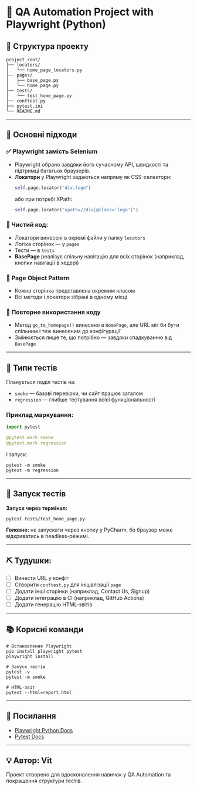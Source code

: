 # 🧪 QA Automation Project with Playwright (Python)

## 📁 Структура проекту

```
project_root/
├── locators/
│   └── home_page_locators.py
├── pages/
│   ├── base_page.py
│   └── home_page.py
├── tests/
│   └── test_home_page.py
├── conftest.py
├── pytest.ini
└── README.md
```

---

## 🧠 Основні підходи

### ✅ Playwright замість Selenium
- Playwright обрано завдяки його сучасному API, швидкості та підтримці багатьох браузерів.
- **Локатори** у Playwright задаються напряму як CSS-селектори:
  ```python
  self.page.locator("div.logo")
  ```
  або при потребі XPath:
  ```python
  self.page.locator("xpath=//div[@class='logo']")
  ```

### 🧼 Чистий код:
- Локатори винесені в окремі файли у папку `locators`
- Логіка сторінок — у `pages`
- Тести — в `tests`
- **BasePage** реалізує спільну навігацію для всіх сторінок (наприклад, кнопки навігації в хедері)

### 🧩 Page Object Pattern
- Кожна сторінка представлена окремим класом
- Всі методи і локатори зібрані в одному місці

### 🔁 Повторне використання коду
- Метод `go_to_homepage()` винесено в `HomePage`, але URL міг би бути спільним і теж винесеним до конфігурації
- Змінюється лише те, що потрібно — завдяки спадкуванню від `BasePage`

---

## 🧪 Типи тестів

Планується поділ тестів на:
- `smoke` — базові перевірки, чи сайт працює загалом
- `regression` — глибше тестування всієї функціональності

### Приклад маркування:
```python
import pytest

@pytest.mark.smoke
@pytest.mark.regression
```

І запуск:
```
pytest -m smoke
pytest -m regression
```

---

## 🚀 Запуск тестів

**Запуск через термінал:**
```
pytest tests/test_home_page.py
```

**Головне:** не запускати через кнопку у PyCharm, бо браузер може відкриватись в headless-режимі.

---

## ⛏ Тудушки:
- [ ] Винести URL у конфіг
- [ ] Створити `conftest.py` для ініціалізації `page`
- [ ] Додати інші сторінки (наприклад, Contact Us, Signup)
- [ ] Додати інтеграцію в CI (наприклад, GitHub Actions)
- [ ] Додати генерацію HTML-звітів

---

## 📚 Корисні команди

```
# Встановлення Playwright
pip install playwright pytest
playwright install

# Запуск тестів
pytest -v
pytest -m smoke

# HTML-звіт
pytest --html=report.html
```

---

## 🔗 Посилання
- [Playwright Python Docs](https://playwright.dev/python/)
- [Pytest Docs](https://docs.pytest.org/en/latest/)

---

## 💡 Автор: Vit
Проект створено для вдосконалення навичок у QA Automation та покращення структури тестів.

